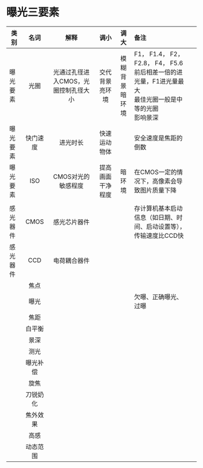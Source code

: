 # 曝光三要素

| 类别     |   名词   |                 解释                 |         调小         |         调大         | 备注                                                         |      |
| -------- | :------: | :----------------------------------: | :------------------: | :------------------: | :----------------------------------------------------------- | :--: |
| 曝光要素 |   光圈   | 光通过孔径进入CMOS，光圈控制孔径大小 | 交代背景<br />亮环境 | 模糊背景<br />暗环境 | F1， F1.4， F2， F2.8， F4， F5.6<br />前后相差一倍的进光量，F1进光量最大<br />最佳光圈一般是中等的光圈<br />影响景深 |      |
| 曝光要素 | 快门速度 |               进光时长               |     快速运动物体     |                      | 安全速度是焦距的倒数                                         |      |
| 曝光要素 |   ISO    |          CMOS对光的敏感程度          |   提高画面干净程度   |        暗环境        | 在CMOS一定的情况下，高像素会导致图片质量下降                 |      |
|          |          |                                      |                      |                      |                                                              |      |
| 感光器件 |   CMOS   |             感光芯片器件             |                      |                      | 存计算机基本启动信息（如日期、时间、启动设置等），传输速度比CCD快 |      |
| 感光器件 |   CCD    |             电荷耦合器件             |                      |                      |                                                              |      |
|          |   焦点   |                                      |                      |                      |                                                              |      |
|          |   曝光   |                                      |                      |                      | 欠曝、正确曝光、过曝                                         |      |
|          |   焦距   |                                      |                      |                      |                                                              |      |
|          |  白平衡  |                                      |                      |                      |                                                              |      |
|          |   景深   |                                      |                      |                      |                                                              |      |
|          |   测光   |                                      |                      |                      |                                                              |      |
|          | 曝光补偿 |                                      |                      |                      |                                                              |      |
|          |   旋焦   |                                      |                      |                      |                                                              |      |
|          | 刀锐奶化 |                                      |                      |                      |                                                              |      |
|          | 焦外效果 |                                      |                      |                      |                                                              |      |
|          |   高感   |                                      |                      |                      |                                                              |      |
|          | 动态范围 |                                      |                      |                      |                                                              |      |



